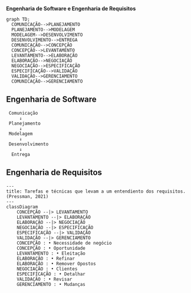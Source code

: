**Engenharia de Software e Engenharia de Requisitos**
  ```mermaid
  graph TD;
    COMUNICAÇÃO-->PLANEJAMENTO
    PLANEJAMENTO-->MODELAGEM
    MODELAGEM-->DESENVOLVIMENTO
    DESENVOLVIMENTO-->ENTREGA
    COMUNICAÇÃO-->CONCEPÇÃO
    CONCEPÇÃO-->LEVANTAMENTO
    LEVANTAMENTO-->ELABORAÇÃO
    ELABORAÇÃO-->NEGOCIAÇÃO
    NEGOCIAÇÃO-->ESPECIFICAÇÃO
    ESPECIFICAÇÃO-->VALIDAÇÃO
    VALIDAÇÃO-->GERENCIAMENTO
    COMUNICAÇÃO-->GERENCIAMENTO
  ```
## Engenharia de Software
     Comunicação
         ↓
     Planejamento
         ↓
     Modelagem
         ↓
     Desenvolvimento
         ↓
      Entrega

## Engenharia de Requisitos
  ```mermaid
  ---
  title: Tarefas e técnicas que levam a um entendiento dos requisitos. (Pressman, 2021)
  ---
  classDiagram
      CONCEPÇÃO --|> LEVANTAMENTO
      LEVANTAMENTO --|> ELABORAÇÃO
      ELABORAÇÃO --|> NEGOCIAÇÃO
      NEGOCIAÇÃO --|> ESPECIFICAÇÃO
      ESPECIFICAÇÃO --|> VALIDAÇÃO
      VALIDAÇÃO --|> GERENCIAMENTO
      CONCEPÇÃO : • Necessidade de negócio
      CONCEPÇÃO : • Oportunidade
      LEVANTAMENTO : • Eleitação
      ELABORAÇÃO : • Refinar
      ELABORAÇÃO : • Remover Opostos
      NEGOCIAÇÃO : • Clientes
      ESPECIFICAÇÃO : • Detalhar
      VALIDAÇÃO : • Revisar
      GERENCIAMENTO : • Mudanças
  ```

